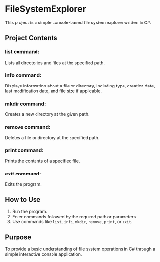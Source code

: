 # FileSystemExplorer

This project is a simple console-based file system explorer written in C#.

## Project Contents

### list command:
Lists all directories and files at the specified path.

### info command:
Displays information about a file or directory, including type, creation date, last modification date, and file size if applicable.

### mkdir command:
Creates a new directory at the given path.

### remove command:
Deletes a file or directory at the specified path.

### print command:
Prints the contents of a specified file.

### exit command:
Exits the program.

## How to Use

1. Run the program.
2. Enter commands followed by the required path or parameters.
3. Use commands like `list`, `info`, `mkdir`, `remove`, `print`, or `exit`.

## Purpose

To provide a basic understanding of file system operations in C# through a simple interactive console application.
